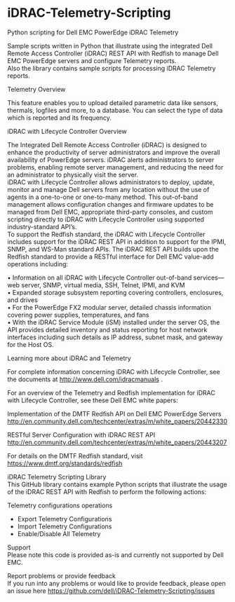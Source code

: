 # iDRAC-Telemetry-Scripting  
  
Python scripting for  Dell EMC PowerEdge iDRAC Telemetry  
  
Sample scripts written in Python that illustrate using the integrated Dell Remote Access Controller (iDRAC) REST API with Redfish to manage Dell EMC PowerEdge servers and configure Telemetry reports.  
Also the library contains sample scripts for processing iDRAC Telemetry reports.   
  
Telemetry Overview  
  
This feature enables you to upload detailed parametric data like sensors, thermals, logfiles and more, to a database. You can select the type of data which is reported and its frequency.  
  
iDRAC with Lifecycle Controller Overview  
  
The Integrated Dell Remote Access Controller (iDRAC) is designed to enhance the productivity of server administrators and improve the overall availability of PowerEdge servers. iDRAC alerts administrators to server problems, enabling remote server management, and reducing the need for an administrator to physically visit the server.  
iDRAC with Lifecycle Controller allows administrators to deploy, update, monitor and manage Dell servers from any location without the use of agents in a one-to-one or one-to-many method. This out-of-band management allows configuration changes and firmware updates to be managed from Dell EMC, appropriate third-party consoles, and custom scripting directly to iDRAC with Lifecycle Controller using supported industry-standard API’s.  
To support the Redfish standard, the iDRAC with Lifecycle Controller includes support for the iDRAC REST API in addition to support for the IPMI, SNMP, and WS-Man standard APIs. The iDRAC REST API builds upon the Redfish standard to provide a RESTful interface for Dell EMC value-add operations including:  
  
•  Information on all iDRAC with Lifecycle Controller out-of-band services—web server, SNMP, virtual media, SSH, Telnet, IPMI, and KVM  
•  Expanded storage subsystem reporting covering controllers, enclosures, and drives  
•  For the PowerEdge FX2 modular server, detailed chassis information covering power supplies, temperatures, and fans  
•  With the iDRAC Service Module (iSM) installed under the server OS, the API provides detailed inventory and status reporting for host network interfaces including such details as IP address, subnet mask, and gateway for the Host OS.  
  
Learning more about iDRAC and Telemetry  
  
For complete information concerning iDRAC with Lifecycle Controller, see the documents at http://www.dell.com/idracmanuals .  
  
For an overview of the Telemetry and Redfish implementation for iDRAC with Lifecycle Controller, see these Dell EMC white papers:  
  
Implementation of the DMTF Redfish API on Dell EMC PowerEdge Servers http://en.community.dell.com/techcenter/extras/m/white_papers/20442330  
  
RESTful Server Configuration with iDRAC REST API http://en.community.dell.com/techcenter/extras/m/white_papers/20443207  
  
For details on the DMTF Redfish standard, visit https://www.dmtf.org/standards/redfish   
  
  
iDRAC Telemetry Scripting Library  
This GitHub library contains example Python scripts that illustrate the usage of the iDRAC REST API with Redfish to perform the following actions:  
  
Telemetry configurations operations  

 - Export Telemetry Configurations
 - Import Telemetry Configurations 
 - Enable/Disable All Telemetry 

  
Support  
Please note this code is provided as-is and currently not supported by Dell EMC.  
  
Report problems or provide feedback  
If you run into any problems or would like to provide feedback, please open an issue here https://github.com/dell/iDRAC-Telemetry-Scripting/issues